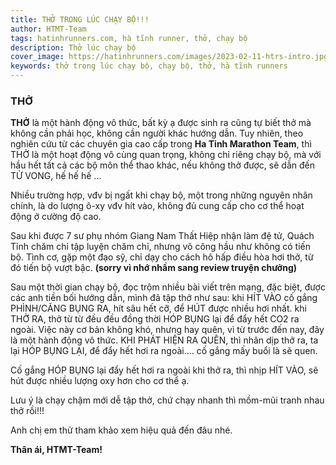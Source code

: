 ```yaml
---
title: THỞ TRONG LÚC CHẠY BỘ!!!
author: HTMT-Team
tags: hatinhrunners.com, hà tĩnh runner, thở, chạy bộ
description: Thở lúc chạy bộ
cover_image: https://hatinhrunners.com/images/2023-02-11-htrs-intro.jpg
keywords: thở trong lúc chạy bộ, chạy bộ, thở, hà tĩnh runners
---
```



### THỞ

**THỞ** là một hành động vô thức, bất kỳ ạ được sinh ra cũng tự biết thở mà không cần phải học, không cần người khác hướng dẫn. Tuy nhiên, theo nghiên cứu từ các chuyên gia cao cấp trong **Ha Tinh Marathon Team**, thì THỞ là một hoạt động vô cùng quan trọng, không chỉ riêng chạy bộ, mà với hầu hết tất cả các bộ môn thể thao khác, nếu không thở được, sẽ dẫn đến TỬ VONG, hế hế hế ...

Nhiều trường hợp, vđv bị ngất khi chạy bộ, một trong những nguyên nhân chính, là do lượng ô-xy vđv hít vào, không đủ cung cấp cho cơ thể hoạt động ở cường độ cao.

Sau khi được 7 sư phụ nhóm Giang Nam Thất Hiệp nhận làm đệ tử, Quách Tỉnh chăm chỉ tập luyện chăm chỉ, nhưng võ công hầu như không có tiến bộ. Tình cơ, gặp một đạo sỹ, chỉ dạy cho cách hô hấp điều hòa hơi thở, từ đó tiến bộ vượt bậc.
**(sorry vì nhớ nhầm sang review truyện chưởng)**

Sau một thời gian chạy bộ, đọc trộm nhiều bài viết trên mạng, đặc biệt, được các anh tiền bối hướng dẫn, mình đã tập thở như sau: khi HÍT VÀO cố gắng PHÌNH/CĂNG BỤNG RA, hít sâu hết cỡ, để HÚT được nhiều hơi nhất. khi THỞ RA, thở từ từ đều đều đồng thời HÓP BỤNG lại để đẩy hết CO2 ra ngoài. Việc này cơ bản không khó, nhưng hay quên, vì từ trước đến nay, đây là một hành động vô thức. KHI PHÁT HIỆN RA QUÊN, thì nhân dịp thở ra, ta lại HÓP BỤNG LẠI, để đẩy hết hơi ra ngoài…. cố gắng mấy buổi là sẽ quen.

Cố gắng HÓP BỤNG lại đẩy hết hơi ra ngoài khi thở ra, thì nhịp HÍT VÀO, sẽ hút được nhiều lượng oxy hơn cho cơ thể ạ.

Lưu ý là chạy chậm mới dễ tập thở, chứ chạy nhanh thì mồm-mũi tranh nhau thở rồi!!!

Anh chị em thử tham khảo xem hiệu quả đến đâu nhé.

**Thân ái,
HTMT-Team!**


